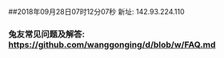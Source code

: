 ##2018年09月28日07时12分07秒 新址: 142.93.224.110
### 兔友常见问题及解答: https://github.com/wanggonging/d/blob/w/FAQ.md
